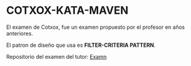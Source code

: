 # COTXOX-KATA-MAVEN

El examen de Cotxox, fue un examen propuesto por el profesor en años anteriores. 

El patron de diseño que usa es __FILTER-CRITERIA PATTERN__.

Repositorio del examen del tutor:
[Examn](https://github.com/dfleta/cotxox) 